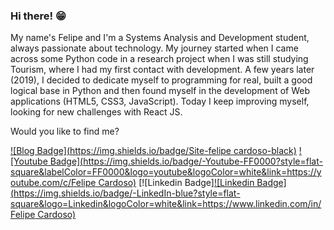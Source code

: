 ### Hi there! 😁


My name's Felipe and I'm a Systems Analysis and Development student, always passionate about technology. My journey started when I came across some Python code in a research project when I was still studying Tourism, where I had my first contact with development. A few years later (2019), I decided to dedicate myself to programming for real, built a good logical base in Python and then found myself in the development of Web applications (HTML5, CSS3, JavaScript). Today I keep improving myself, looking for new challenges with React JS.

Would you like to find me?

[![Blog Badge](https://img.shields.io/badge/Site-felipe cardoso-black)](https://felipecard.github.io/site_felipe_cardoso/)
[![Youtube Badge](https://img.shields.io/badge/-Youtube-FF0000?style=flat-square&labelColor=FF0000&logo=youtube&logoColor=white&link=https://youtube.com/c/Felipe Cardoso)](https://www.youtube.com/channel/UCVICskqDBiy-JGH_diJN7cg/videos?view_as=subscriber)
[![Linkedin Badge][![Linkedin Badge](https://img.shields.io/badge/-LinkedIn-blue?style=flat-square&logo=Linkedin&logoColor=white&link=https://www.linkedin.com/in/Felipe Cardoso)](https://www.linkedin.com/in/felipe-cardoso-70bb5732/)



